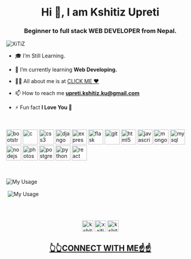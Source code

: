 <h1 align="center">Hi 👋, I am Kshitiz Upreti</h1>
<h3 align="center">Beginner to full stack WEB DEVELOPER from Nepal.</h3>

<p align="left"> <img src="https://komarev.com/ghpvc/?username=xxitiz" alt="XiTiZ" /> </p>

- 🎓 I’m Still Learning.

- 🌱 I’m currently learning **Web Developing.**

- 👨‍💻 All about me is at [CLICK ME ❤](http://www.kshitizupreti.com.np)

- 📫 How to reach me **upreti.kshitiz.ku@gmail.com**

- ⚡ Fun fact **I Love You 🌹**
<br>
<p align="left"><img src="https://devicons.github.io/devicon/devicon.git/icons/bootstrap/bootstrap-plain.svg" alt="bootstrap" width="40" height="40"/> <img src="https://devicons.github.io/devicon/devicon.git/icons/c/c-original.svg" alt="c" width="40" height="40"/> <img src="https://devicons.github.io/devicon/devicon.git/icons/css3/css3-original-wordmark.svg" alt="css3" width="40" height="40"/> <img src="https://devicons.github.io/devicon/devicon.git/icons/django/django-original.svg" alt="django" width="40" height="40"/> <img src="https://devicons.github.io/devicon/devicon.git/icons/express/express-original-wordmark.svg" alt="express" width="40" height="40"/> <img src="https://www.vectorlogo.zone/logos/pocoo_flask/pocoo_flask-icon.svg" alt="flask" width="40" height="40"/> <img 
src="https://www.vectorlogo.zone/logos/git-scm/git-scm-icon.svg" alt="git" width="40" height="40"/> <img 
src="https://devicons.github.io/devicon/devicon.git/icons/html5/html5-original-wordmark.svg" alt="html5" width="40" height="40"/> <img src="https://devicons.github.io/devicon/devicon.git/icons/javascript/javascript-original.svg" alt="javascript" width="40" height="40"/> <img src="https://devicons.github.io/devicon/devicon.git/icons/mongodb/mongodb-original-wordmark.svg" alt="mongodb" width="40" height="40"/> <img src="https://devicons.github.io/devicon/devicon.git/icons/mysql/mysql-original-wordmark.svg" alt="mysql" width="40" height="40"/> <img src="https://devicons.github.io/devicon/devicon.git/icons/nodejs/nodejs-original-wordmark.svg" alt="nodejs" width="40" height="40"/> <img src="https://devicons.github.io/devicon/devicon.git/icons/photoshop/photoshop-plain.svg" alt="photoshop" width="40" height="40"/> <img src="https://devicons.github.io/devicon/devicon.git/icons/postgresql/postgresql-original-wordmark.svg" alt="postgresql" width="40" height="40"/> <img src="https://devicons.github.io/devicon/devicon.git/icons/python/python-original.svg" alt="python" width="40" height="40"/> <img src="https://devicons.github.io/devicon/devicon.git/icons/react/react-original-wordmark.svg" alt="react" width="40" height="40"/></p>
<br>
<p><img align="left" src="https://github-readme-stats.vercel.app/api/top-langs/?username=xxitiz&layout=compact&hide=html" alt="My Usage" /></p>
<br>
<p>&nbsp;<img align="center" src="https://github-readme-stats.vercel.app/api?username=xxitiz&show_icons=true" alt="My Usage" /></p>
<br><br>
<p align="center">
<a href="https://linkedin.com/in/kshitizupreti" target="_blank"><img align="center" src="https://cdn.jsdelivr.net/npm/simple-icons@3.0.1/icons/linkedin.svg" alt="kshitizupreti" height="30" width="30" /></a>
<a href="https://fb.com/xxitiz" target="_blank"><img align="center" src="https://cdn.jsdelivr.net/npm/simple-icons@3.0.1/icons/facebook.svg" alt="xxitiz" height="30" width="30" /></a>
<a href="https://instagram.com/kshitizupreti" target="_blank"><img align="center" src="https://cdn.jsdelivr.net/npm/simple-icons@3.0.1/icons/instagram.svg" alt="kshitizupreti" height="30" width="30" /></a>
</p>
<h2 align="center"><a href="https://www.kshitizupreti.com.np" target="_blank"">
  👆👆CONNECT WITH ME☝☝
</a></h2>
